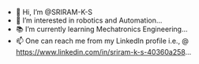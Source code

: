 - 👋 Hi, I’m @SRIRAM-K-S
- 👀 I’m interested in robotics and Automation...
- 📚 I’m currently learning Mechatronics Engineering...
- 📫 One can reach me from my LinkedIn profile i.e., @ https://www.linkedin.com/in/sriram-k-s-40360a258...

<!---
SRIRAM-K-S/SRIRAM-K-S is a ✨ special ✨ repository because its `README.md` (this file) appears on your GitHub profile.
You can click the Preview link to take a look at your changes.
--->
